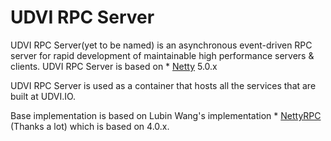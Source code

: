 # UDVI RPC Server
UDVI RPC Server(yet to be named) is an asynchronous event-driven RPC server for rapid development of maintainable high performance servers & clients. UDVI RPC Server is based on * [Netty](http://netty.io) 5.0.x

UDVI RPC Server is used as a container that hosts all the services that are built at UDVI.IO.

Base implementation is based on Lubin Wang's implementation * [NettyRPC](https://github.com/dawnbreaks/NettyRPC) (Thanks a lot) which is based on 4.0.x.
